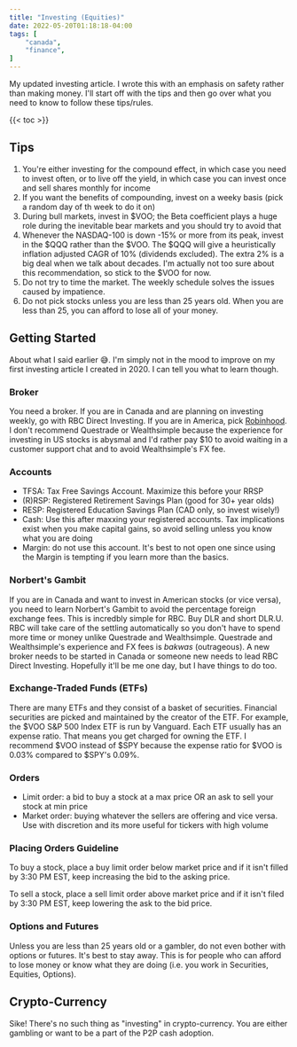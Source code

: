 ```yaml
---
title: "Investing (Equities)"
date: 2022-05-20T01:18:18-04:00
tags: [
    "canada",
    "finance",
]
---
```


My updated investing article. I wrote this with an emphasis on safety rather than making money.
I'll start off with the tips and then go over what you need to know to follow these tips/rules.

{{< toc >}}

## Tips

1. You're either investing for the compound effect, in which case you need to invest often, or to live off the yield, in which case you can invest once and sell shares monthly for income
2. If you want the benefits of compounding, invest on a weeky basis (pick a random day of th week to do it on)
3. During bull markets, invest in $VOO; the Beta coefficient plays a huge role during the inevitable bear markets and you should try to avoid that
4. Whenever the NASDAQ-100 is down -15% or more from its peak, invest in the $QQQ rather than the $VOO. The $QQQ will give a heuristically inflation adjusted CAGR of 10% (dividends excluded). The extra 2% is a big deal when we talk about decades. I'm actually not too sure about this recommendation, so stick to the $VOO for now.
5. Do not try to time the market. The weekly schedule solves the issues caused by impatience.
6. Do not pick stocks unless you are less than 25 years old. When you are less than 25, you can afford to lose all of your money.

## Getting Started

About what I said earlier 😅. I'm simply not in the mood to improve on my first investing article I created in 2020.
I can tell you what to learn though.

### Broker

You need a broker. If you are in Canada and are planning on investing weekly, go with RBC Direct Investing.
If you are in America, pick [Robinhood](https://robinhood.com/). I don't recommend Questrade or Wealthsimple because the experience for investing in US stocks is abysmal and I'd rather pay $10 to avoid waiting in a customer support chat and to avoid Wealthsimple's FX fee.

### Accounts

- TFSA: Tax Free Savings Account. Maximize this before your RRSP
- (R)RSP: Registered Retirement Savings Plan (good for 30+ year olds)
- RESP: Registered Education Savings Plan (CAD only, so invest wisely!)
- Cash: Use this after maxxing your registered accounts. Tax implications exist when you make capital gains, so avoid selling unless you know what you are doing
- Margin: do not use this account. It's best to not open one since using the Margin is tempting if you learn more than the basics.

### Norbert's Gambit

If you are in Canada and want to invest in American stocks (or vice versa), you need to learn Norbert's Gambit to avoid the percentage foreign exchange fees. This is incredbly simple for RBC. Buy DLR and short DLR.U. RBC will take care of the settling automatically so you don't have to spend more time or money unlike Questrade and Wealthsimple. Questrade and Wealthsimple's experience and FX fees is *bakwas* (outrageous). A new broker needs to be started in Canada or someone new needs to lead RBC Direct Investing. Hopefully it'll be me one day, but I have things to do too.

### Exchange-Traded Funds (ETFs)

There are many ETFs and they consist of a basket of securities. Financial securities are picked and maintained by the creator of the ETF. For example, the $VOO S&P 500 Index ETF is run by Vanguard. Each ETF usually has an expense ratio. That means you get charged for owning the ETF. I recommend $VOO instead of $SPY because the expense ratio for $VOO is  0.03% compared to $SPY's 0.09%.

### Orders

- Limit order: a bid to buy a stock at a max price OR an ask to sell your stock at min price
- Market order: buying whatever the sellers are offering and vice versa. Use with discretion and its more useful for tickers with high volume

### Placing Orders Guideline

To buy a stock, place a buy limit order below market price and if it isn't filled by 3:30 PM EST, keep increasing the bid to the asking price.

To sell a stock, place a sell limit order above market price and if it isn't filed by 3:30 PM EST, keep lowering the ask to the bid price.

### Options and Futures

Unless you are less than 25 years old or a gambler, do not even bother with options or futures. It's best to stay away. This is for people who can afford to lose money or know what they are doing (i.e. you work in Securities, Equities, Options).

## Crypto-Currency

Sike! There's no such thing as "investing" in crypto-currency. You are either gambling or want to be a part of the P2P cash adoption.

